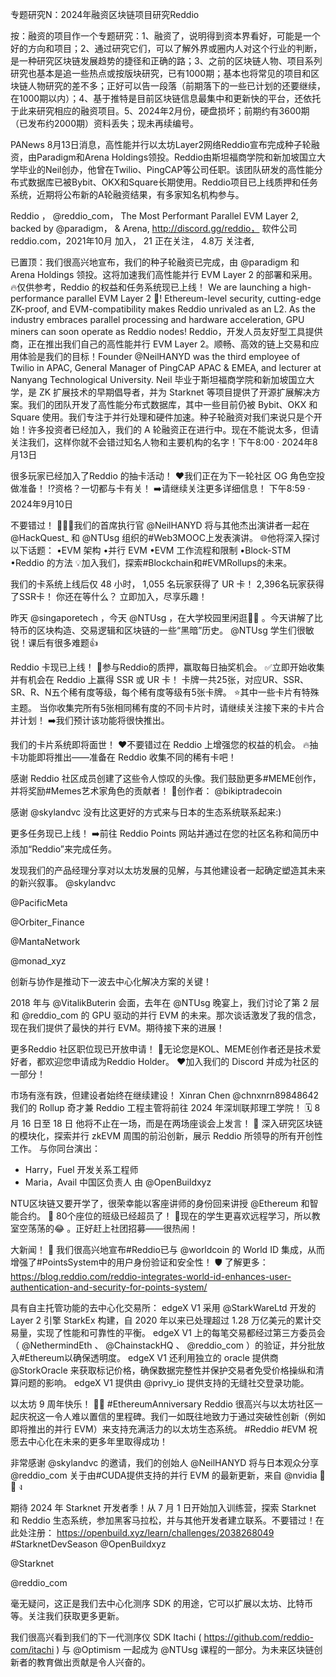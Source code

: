 专题研究N：2024年融资区块链项目研究Reddio


按：融资的项目作一个专题研究：1、融资了，说明得到资本界看好，可能是一个好的方向和项目；2、通过研究它们，可以了解外界或圈内人对这个行业的判断，是一种研究区块链发展趋势的捷径和正确的路；3、之前的区块链人物、项目系列研究也基本是追一些热点或按版块研究，已有1000期；基本也将常见的项目和区块链人物研究的差不多；正好可以告一段落（前期落下的一些已计划的还要继续，在1000期以内）；4、基于推特是目前区块链信息最集中和更新快的平台，还依托于此来研究相应的融资项目。5、2024年2月份，硬盘损坏；前期约有3600期（已发布约2000期）资料丢失；现未再续编号。

PANews 8月13日消息，高性能并行以太坊Layer2网络Reddio宣布完成种子轮融资，由Paradigm和Arena Holdings领投。Reddio由斯坦福商学院和新加坡国立大学毕业的Neil创办，他曾在Twilio、PingCAP等公司任职。该团队研发的高性能分布式数据库已被Bybit、OKX和Square长期使用。Reddio项目已上线质押和任务系统，近期将公布新的A轮融资结果，有多家知名机构参与。

Reddio
，
@reddio_com，
The Most Performant Parallel EVM Layer 2, backed by 
@paradigm，
 & Arena, http://discord.gg/reddio，
软件公司reddio.com，2021年10月 加入，
21 正在关注，
4.8万 关注者,


已置顶：我们很高兴地宣布，我们的种子轮融资已完成，由
@paradigm
和 Arena Holdings 领投。这将加速我们高性能并行 EVM Layer 2 的部署和采用。
🔥仅供参考，Reddio 的权益和任务系统现已上线！
We are launching a high-performance parallel EVM Layer 2 👀! Ethereum-level security, cutting-edge ZK-proof, and EVM-compatibility makes Reddio unrivaled as an L2. As the industry embraces parallel processing and hardware acceleration, GPU miners can soon operate as Reddio nodes! Reddio，开发人员友好型工具提供商，正在推出我们自己的高性能并行 EVM Layer 2。顺畅、高效的链上交易和应用体验是我们的目标！Founder 
@NeilHANYD
 was the third employee of Twilio in APAC, General Manager of PingCAP APAC & EMEA, and lecturer at Nanyang Technological University. Neil 毕业于斯坦福商学院和新加坡国立大学，是 ZK 扩展技术的早期倡导者，并为 Starknet 等项目提供了开源扩展解决方案。我们的团队开发了高性能分布式数据库，其中一些目前仍被 Bybit、OKX 和 Square 使用。我们专注于并行处理和硬件加速。种子轮融资对我们来说只是个开始！许多投资者已经加入，我们的 A 轮融资正在进行中。现在不能说太多，但请关注我们，这样你就不会错过知名人物和主要机构的名字！下午8:00 · 2024年8月13日

很多玩家已经加入了Reddio 的抽卡活动！
❤️我们正在为下一轮社区 OG 角色空投做准备！
⁉️资格？一切都与卡有关！
➡️请继续关注更多详细信息！
下午8:59 · 2024年9月10日

不要错过！ 🧑🏻‍🏫我们的首席执行官
@NeilHANYD
将与其他杰出演讲者一起在
@HackQuest_
和
@NTUsg
组织的#Web3MOOC上发表演讲。
🌐他将深入探讨以下话题：
•EVM 架构
•并行 EVM
•EVM 工作流程和限制
•Block-STM
•Reddio 的方法
💡加入我们，探索#Blockchain和#EVMRollups的未来。

我们的卡系统上线后仅 48 小时，
1,055 名玩家获得了 UR 卡！
2,396名玩家获得了SSR卡！
你还在等什么？
立即加入，尽享乐趣！ 

昨天
@singaporetech
 ，今天
@NTUsg
 ，在大学校园里闲逛🤦‍♂️ 。今天讲解了比特币的区块构造、交易逻辑和区块链的一些“黑暗”历史。 
@NTUsg
学生们很敏锐！课后有很多难题👍 

Reddio 卡现已上线！
🎁参与Reddio的质押，赢取每日抽奖机会。
✅立即开始收集并有机会在 Reddio 上赢得 SSR 或 UR 卡！
卡牌一共25张，对应UR、SSR、SR、R、N五个稀有度等级，每个稀有度等级有5张卡牌。
⭐其中一些卡片有特殊主题。
当你收集完所有5张相同稀有度的不同卡片时，请继续关注接下来的卡片合并计划！
➡️我们预计该功能将很快推出。

我们的卡片系统即将面世！
❤️不要错过在 Reddio 上增强您的权益的机会。
🔥抽卡功能即将推出——准备在 Reddio 收集不同的稀有卡吧！

感谢 Reddio 社区成员创建了这些令人惊叹的头像。我们鼓励更多#MEME创作，并将奖励#Memes艺术家角色的贡献者！
🎨创作者： 
@bikiptradecoin

感谢
@skylandvc
没有比这更好的方式来与日本的生态系统联系起来:)

更多任务现已上线！
➡️前往 Reddio Points 网站并通过在您的社区名称和简历中添加“Reddio”来完成任务。

发现我们的产品经理分享对以太坊发展的见解，与其他建设者一起确定塑造其未来的新兴叙事。 
@skylandvc
 
@PacificMeta
 
@Orbiter_Finance
 
@MantaNetwork
 
@monad_xyz

创新与协作是推动下一波去中心化解决方案的关键！ 

2018 年与
@VitalikButerin
会面，去年在
@NTUsg
晚宴上，我们讨论了第 2 层和
@reddio_com
的 GPU 驱动的并行 EVM 的未来。那次谈话激发了我的信念，现在我们提供了最快的并行 EVM。期待接下来的进展！

更多Reddio 社区职位现已开放申请！
🎨无论您是KOL、MEME创作者还是技术爱好者，都欢迎您申请成为Reddio Holder。
❤️加入我们的 Discord 并成为社区的一部分！

市场有涨有跌，但建设者始终在继续建设！
Xinran Chen 
@chnxnrn89848642
我们的 Rollup 奇才兼 Reddio 工程主管将前往 2024 年深圳联邦理工学院！ 🗓️ 8 月 16 日至 18 日
他将不止在一场，而是在两场座谈会上发言！ 🎉
深入研究区块链的模块化，探索并行 zkEVM 周围的前沿创新，展示 Reddio 所领导的所有开创性工作。
与你同台演出：
- Harry，Fuel 开发关系工程师
- Maria，Avail 中国区负责人
由
@OpenBuildxyz

NTU区块链又要开学了，很荣幸能以客座讲师的身份回来讲授
@Ethereum
和智能合约。 🙏 80个座位的班级已经超员了！ 💪现在的学生更喜欢远程学习，所以教室空荡荡的😂 。正好赶上社团招募——很热闹！

大新闻！ 🚀
我们很高兴地宣布#Reddio已与
@worldcoin
的 World ID 集成，从而增强了#PointsSystem中的用户身份验证和安全性！ 🛡️
了解更多： https://blog.reddio.com/reddio-integrates-world-id-enhances-user-authentication-and-security-for-points-system/

具有自主托管功能的去中心化交易所：
edgeX V1 采用
@StarkWareLtd
开发的 Layer 2 引擎 StarkEx 构建，自 2020 年以来已处理超过 1.28 万亿美元的累计交易量，实现了性能和可靠性的平衡。
edgeX V1 上的每笔交易都经过第三方委员会（ 
@NethermindEth
 、 
@ChainstackHQ
 、 
@reddio_com
 ）的验证，并分批放入#Ethereum以确保透明度。
edgeX V1 还利用独立的 oracle 提供商
@StorkOracle
来获取标记价格，确保数据完整性并保护交易者免受价格操纵和清算问题的影响。
edgeX V1 提供由
@privy_io
提供支持的无缝社交登录功能。

以太坊 9 周年快乐！ 🎂🎉 #EthereumAnniversary
Reddio 很高兴与以太坊社区一起庆祝这一令人难以置信的里程碑。我们一如既往地致力于通过突破性创新（例如即将推出的并行 EVM）来支持充满活力的以太坊生态系统。 #Reddio #EVM
祝愿去中心化在未来的更多年里取得成功！

非常感谢
@skylandvc
的邀请，我们的创始人
@NeilHANYD
将与日本观众分享
@reddio_com
关于由#CUDA提供支持的并行 EVM 的最新更新，来自
@nvidia
 💪😊 ง

期待 2024 年 Starknet 开发者季！从 7 月 1 日开始加入训练营，探索 Starknet 和 Reddio 生态系统，参加黑客马拉松，并与其他开发者建立联系。不要错过！在此处注册： https://openbuild.xyz/learn/challenges/2038268049 #StarknetDevSeason 
@OpenBuildxyz
 
@Starknet
 
@reddio_com

毫无疑问，这正是我们去中心化测序 SDK 的用途，它可以扩展以太坊、比特币等。关注我们获取更多更新。

我们很高兴看到我们的下一代测序仪 SDK Itachi ( https://github.com/reddio-com/itachi ) 与
@Optimism
一起成为
@NTUsg
课程的一部分。为未来区块链创新者的教育做出贡献是令人兴奋的。
 

